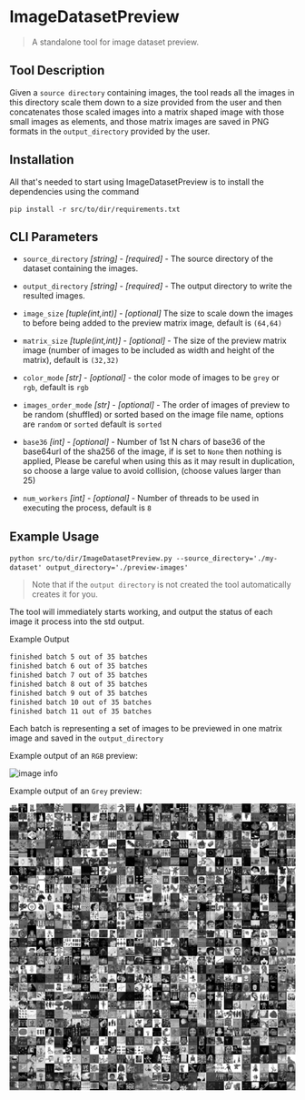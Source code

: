 # ImageDatasetPreview
> A standalone tool for image dataset preview. 

## Tool Description

Given a `source directory` containing images, the tool reads all the images in this directory scale them down to a size provided from the user and then concatenates those scaled images into a matrix shaped image with those small images as elements, and those matrix images are saved in PNG formats in the `output_directory` provided by the user. 

## Installation
All that's needed to start using ImageDatasetPreview is to install the dependencies using the command
```
pip install -r src/to/dir/requirements.txt
```

## CLI Parameters

* `source_directory` _[string]_ - _[required]_ - The source directory of the dataset containing the images.
* `output_directory` _[string]_ - _[required]_ - The output directory to write the resulted images.

* `image_size` _[tuple(int,int)]_ - _[optional]_ The size to scale down the images to before being added to the preview matrix image, default is `(64,64)`

* `matrix_size` _[tuple(int,int)]_ - _[optional]_ -  The size of the preview matrix image (number of images to be included as width and height of the matrix), default is `(32,32)`

* `color_mode` _[str]_ - _[optional]_ -  the color mode of images to be `grey` or `rgb`, default is `rgb` 
* `images_order_mode` _[str]_ - _[optional]_ - The order of images of preview to be random (shuffled) or sorted based on the image file name, options are `random` or `sorted` default is `sorted`

* `base36` _[int]_ - _[optional]_ - Number of 1st N chars of base36 of the base64url of the sha256 of the image, if is set to `None` then nothing is applied, Please be careful when using this as it may result in duplication, so choose a large value to avoid collision, (choose values larger than 25)

* `num_workers` _[int]_ - _[optional]_ - Number of threads to be used in executing the process, default is `8` 

## Example Usage

```
python src/to/dir/ImageDatasetPreview.py --source_directory='./my-dataset' output_directory='./preview-images'
```

> Note that if the `output directory` is not created the tool automatically creates it for you. 

The tool will immediately starts working, and output the status of each image it process into the std output. 

Example Output 
```
finished batch 5 out of 35 batches
finished batch 6 out of 35 batches
finished batch 7 out of 35 batches
finished batch 8 out of 35 batches
finished batch 9 out of 35 batches
finished batch 10 out of 35 batches
finished batch 11 out of 35 batches
```

Each batch is representing a set of images to be previewed in one matrix image and saved in the `output_directory`

Example output of an `RGB` preview:

![image info](example_rgb.png)

Example output of an `Grey` preview:

![image info](example_grey.png)
